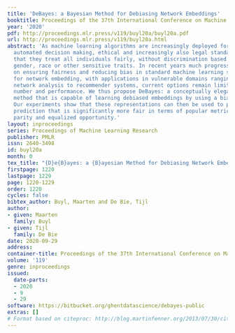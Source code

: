 ```yaml
---
title: 'DeBayes: a Bayesian Method for Debiasing Network Embeddings'
booktitle: Proceedings of the 37th International Conference on Machine Learning
year: '2020'
pdf: http://proceedings.mlr.press/v119/buyl20a/buyl20a.pdf
url: http://proceedings.mlr.press/v119/buyl20a.html
abstract: 'As machine learning algorithms are increasingly deployed for high-impact
  automated decision making, ethical and increasingly also legal standards demand
  that they treat all individuals fairly, without discrimination based on their age,
  gender, race or other sensitive traits. In recent years much progress has been made
  on ensuring fairness and reducing bias in standard machine learning settings. Yet,
  for network embedding, with applications in vulnerable domains ranging from social
  network analysis to recommender systems, current options remain limited both in
  number and performance. We thus propose DeBayes: a conceptually elegant Bayesian
  method that is capable of learning debiased embeddings by using a biased prior.
  Our experiments show that these representations can then be used to perform link
  prediction that is significantly more fair in terms of popular metrics such as demographic
  parity and equalized opportunity.'
layout: inproceedings
series: Proceedings of Machine Learning Research
publisher: PMLR
issn: 2640-3498
id: buyl20a
month: 0
tex_title: "{D}e{B}ayes: a {B}ayesian Method for Debiasing Network Embeddings"
firstpage: 1220
lastpage: 1229
page: 1220-1229
order: 1220
cycles: false
bibtex_author: Buyl, Maarten and De Bie, Tijl
author:
- given: Maarten
  family: Buyl
- given: Tijl
  family: De Bie
date: 2020-09-29
address: 
container-title: Proceedings of the 37th International Conference on Machine Learning
volume: '119'
genre: inproceedings
issued:
  date-parts:
  - 2020
  - 9
  - 29
software: https://bitbucket.org/ghentdatascience/debayes-public
extras: []
# Format based on citeproc: http://blog.martinfenner.org/2013/07/30/citeproc-yaml-for-bibliographies/
---
```

